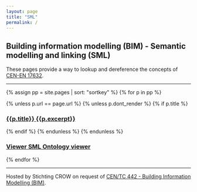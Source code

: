 ```yaml
---
layout: page
title: "SML"
permalink: /
---
```


## Building information modelling (BIM) - Semantic modelling and linking (SML)

These pages provide a way to lookup and dereference the concepts of 
<a href='-/downloads#standard' class='link dim underline-hover blue'>
CEN-EN 17632</a>.

***

{% assign pp = site.pages | sort: "sortkey" %}
{% for p in pp %}

{% unless p.url == page.url %}
{% unless p.dont_render %}
{% if p.title %}
<h3 class='f5 db mb4'>
<a
  class="link"
  href="{{ site.baseurl }}{{p.url | remove: '.html'}}">
  <span class='db black mb2'>{{p.title}}</span>
  <span class='dim underline-hover brand-dark-color f3'>{{p.excerpt}}</span>
</a>
</h3>

{% endif %}
{% endunless %}
{% endunless %}
<h3 class='f5 db mb4'>
<a
  class="link"
  href="https://sml.ontology-viewer.com/">
  <span class='db black mb2'>Viewer</span>
  <span class='dim underline-hover brand-dark-color f3'>SML Ontology viewer</span>
</a>
</h3>
{% endfor %}

***

Hosted by Stichting CROW on request of <a href='https://standards.cencenelec.eu/dyn/www/f?p=205:7:0::::FSP_ORG_ID:1991542&cs=100E563A3950D53807585F6A443ACB202' class='link dim underline-hover blue'>CEN/TC 442	- Building Information Modelling (BIM)</a>.